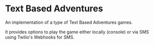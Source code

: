 # Text Based Adventures

An implementation of a type of Text Based Adventures games.

It provides options to play the game either locally (console) or via SMS using Twilio's Webhooks for SMS.

